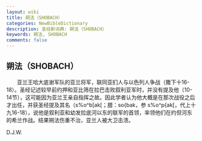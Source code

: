 ```yaml
---
layout: wiki
title: 朔法（SHOBACH）
categories: NewBibleDictionary
description: 圣经新词典: 朔法（SHOBACH）
keywords: 朔法, SHOBACH
comments: false
---
```


## 朔法（SHOBACH）

　　亚兰王哈大底谢军队的亚兰将军，联同亚扪人与以色列人争战（撒下十16-18）。圣经记述较早前约押和亚比筛在拉巴击败叙利亚军时，并没有提及他（10-14节），这可能因为亚兰王亲自指挥之故。因此学者认为他大概是在那次战役之后才出任，并获圣经提及其名（s%o^b[ak[；腊：so{bak，参 s%o^p{ak[，代上十九16-18），说他是叙利亚和幼发拉底河以东的联军的首领，率领他们在约但河东的希兰作战。结果朔法伤重不治，亚兰人被大卫击溃。

D.J.W.








